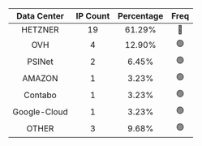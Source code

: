 | Data Center | IP Count | Percentage | Freq |
|:------------:|:--------:|:-----------:|:-----:|
| HETZNER | 19 | 61.29% | 🔴 |
| OVH | 4 | 12.90% | 🟢 |
| PSINet | 2 | 6.45% | 🟢 |
| AMAZON | 1 | 3.23% | 🟢 |
| Contabo | 1 | 3.23% | 🟢 |
| Google-Cloud | 1 | 3.23% | 🟢 |
| OTHER | 3 | 9.68% | 🟢 |